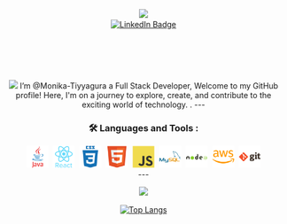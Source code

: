 <div id="header" align="center">
  <img src="https://media.giphy.com/media/kJV3yFjaVYtlP0CMOR/giphy.gif" width="100"/>
 <div id="badges">
  <a href="www.linkedin.com/in/monika-tiyyagura">
    <img src="https://img.shields.io/badge/LinkedIn-blue?style=for-the-badge&logo=linkedin&logoColor=white" alt="LinkedIn Badge"/>
  </a>
 
  <h1>
    <img src="https://komarev.com/ghpvc/?username=Monika-Tiyyagura&color=FAC151&style=flat-square&color=blue" alt=""/> 
   
</h1>  

</div>
<img src="https://media.giphy.com/media/WUlplcMpOCEmTGBtBW/giphy.gif" width="30"> I’m @Monika-Tiyyagura a Full Stack Developer, Welcome to my GitHub profile! Here, I'm on a journey to explore, create, and contribute to the exciting world of technology. .
 ---

### :hammer_and_wrench: Languages and Tools :
<div>
  <img src="https://github.com/devicons/devicon/blob/master/icons/java/java-original-wordmark.svg" title="Java" alt="Java" width="40" height="40"/>&nbsp;
  <img src="https://github.com/devicons/devicon/blob/master/icons/react/react-original-wordmark.svg" title="React" alt="React" width="40" height="40"/>&nbsp; 
  <img src="https://github.com/devicons/devicon/blob/master/icons/css3/css3-plain-wordmark.svg"  title="CSS3" alt="CSS" width="40" height="40"/>&nbsp;
  <img src="https://github.com/devicons/devicon/blob/master/icons/html5/html5-original.svg" title="HTML5" alt="HTML" width="40" height="40"/>&nbsp;
  <img src="https://github.com/devicons/devicon/blob/master/icons/javascript/javascript-original.svg" title="JavaScript" alt="JavaScript" width="40" height="40"/>&nbsp;  
  <img src="https://github.com/devicons/devicon/blob/master/icons/mysql/mysql-original-wordmark.svg" title="MySQL"  alt="MySQL" width="40" height="40"/>&nbsp;
  <img src="https://github.com/devicons/devicon/blob/master/icons/nodejs/nodejs-original-wordmark.svg" title="NodeJS" alt="NodeJS" width="40" height="40"/>&nbsp;
  <img src="https://github.com/devicons/devicon/blob/master/icons/amazonwebservices/amazonwebservices-plain-wordmark.svg" title="AWS" alt="AWS" width="40" height="40"/>&nbsp;
  <img src="https://github.com/devicons/devicon/blob/master/icons/git/git-original-wordmark.svg" title="Git" **alt="Git" width="40" height="40"/>
</div>
---

 
![](https://github-readme-stats.vercel.app/api?username=Monika-Tiyyagura&show_icons=true&theme=dark#gh-dark-mode-only&bg_color=00000000)


[![Top Langs](https://github-readme-stats.vercel.app/api/top-langs/?username=Monika-Tiyyagura&layout=compact&theme=vision-friendly-dark)](https://github.com/anuraghazra/github-readme-stats)




</div>


